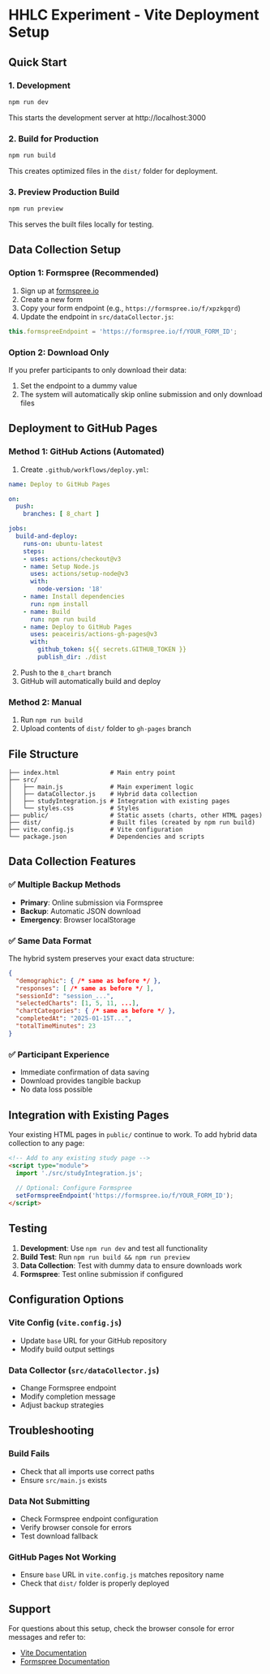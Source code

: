 # HHLC Experiment - Vite Deployment Setup

## Quick Start

### 1. Development
```bash
npm run dev
```
This starts the development server at http://localhost:3000

### 2. Build for Production
```bash
npm run build
```
This creates optimized files in the `dist/` folder for deployment.

### 3. Preview Production Build
```bash
npm run preview
```
This serves the built files locally for testing.

## Data Collection Setup

### Option 1: Formspree (Recommended)
1. Sign up at [formspree.io](https://formspree.io)
2. Create a new form
3. Copy your form endpoint (e.g., `https://formspree.io/f/xpzkgqrd`)
4. Update the endpoint in `src/dataCollector.js`:

```javascript
this.formspreeEndpoint = 'https://formspree.io/f/YOUR_FORM_ID';
```

### Option 2: Download Only
If you prefer participants to only download their data:
1. Set the endpoint to a dummy value
2. The system will automatically skip online submission and only download files

## Deployment to GitHub Pages

### Method 1: GitHub Actions (Automated)
1. Create `.github/workflows/deploy.yml`:

```yaml
name: Deploy to GitHub Pages

on:
  push:
    branches: [ 8_chart ]

jobs:
  build-and-deploy:
    runs-on: ubuntu-latest
    steps:
    - uses: actions/checkout@v3
    - name: Setup Node.js
      uses: actions/setup-node@v3
      with:
        node-version: '18'
    - name: Install dependencies
      run: npm install
    - name: Build
      run: npm run build
    - name: Deploy to GitHub Pages
      uses: peaceiris/actions-gh-pages@v3
      with:
        github_token: ${{ secrets.GITHUB_TOKEN }}
        publish_dir: ./dist
```

2. Push to the `8_chart` branch
3. GitHub will automatically build and deploy

### Method 2: Manual
1. Run `npm run build`
2. Upload contents of `dist/` folder to `gh-pages` branch

## File Structure

```
├── index.html              # Main entry point
├── src/
│   ├── main.js             # Main experiment logic
│   ├── dataCollector.js    # Hybrid data collection
│   ├── studyIntegration.js # Integration with existing pages
│   └── styles.css          # Styles
├── public/                 # Static assets (charts, other HTML pages)
├── dist/                   # Built files (created by npm run build)
├── vite.config.js          # Vite configuration
└── package.json            # Dependencies and scripts
```

## Data Collection Features

### ✅ Multiple Backup Methods
- **Primary**: Online submission via Formspree
- **Backup**: Automatic JSON download
- **Emergency**: Browser localStorage

### ✅ Same Data Format
The hybrid system preserves your exact data structure:
```json
{
  "demographic": { /* same as before */ },
  "responses": [ /* same as before */ ],
  "sessionId": "session_...",
  "selectedCharts": [1, 5, 11, ...],
  "chartCategories": { /* same as before */ },
  "completedAt": "2025-01-15T...",
  "totalTimeMinutes": 23
}
```

### ✅ Participant Experience
- Immediate confirmation of data saving
- Download provides tangible backup
- No data loss possible

## Integration with Existing Pages

Your existing HTML pages in `public/` continue to work. To add hybrid data collection to any page:

```html
<!-- Add to any existing study page -->
<script type="module">
  import './src/studyIntegration.js';
  
  // Optional: Configure Formspree
  setFormspreeEndpoint('https://formspree.io/f/YOUR_FORM_ID');
</script>
```

## Testing

1. **Development**: Use `npm run dev` and test all functionality
2. **Build Test**: Run `npm run build && npm run preview`
3. **Data Collection**: Test with dummy data to ensure downloads work
4. **Formspree**: Test online submission if configured

## Configuration Options

### Vite Config (`vite.config.js`)
- Update `base` URL for your GitHub repository
- Modify build output settings

### Data Collector (`src/dataCollector.js`)
- Change Formspree endpoint
- Modify completion message
- Adjust backup strategies

## Troubleshooting

### Build Fails
- Check that all imports use correct paths
- Ensure `src/main.js` exists

### Data Not Submitting
- Check Formspree endpoint configuration
- Verify browser console for errors
- Test download fallback

### GitHub Pages Not Working
- Ensure `base` URL in `vite.config.js` matches repository name
- Check that `dist/` folder is properly deployed

## Support
For questions about this setup, check the browser console for error messages and refer to:
- [Vite Documentation](https://vitejs.dev)
- [Formspree Documentation](https://help.formspree.io)